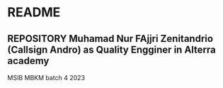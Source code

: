 # README

## REPOSITORY Muhamad Nur FAjjri Zenitandrio (Callsign Andro) as Quality Engginer in Alterra academy
MSIB MBKM batch 4 2023
